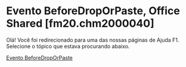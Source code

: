 
# Evento BeforeDropOrPaste, Office Shared [fm20.chm2000040]

Olá! Você foi redirecionado para uma das nossas páginas de Ajuda F1. Selecione o tópico que estava procurando abaixo.

[Evento BeforeDropOrPaste](http://msdn.microsoft.com/library/ba572265-1a9d-2d02-6346-82f88c1f249a%28Office.15%29.aspx)
